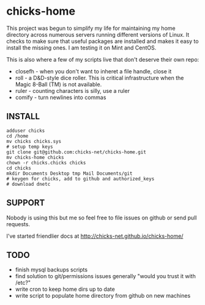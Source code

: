 chicks-home
===========

This project was begun to simplify my life for maintaining my home directory across numerous servers running different versions of Linux.
It checks to make sure that useful packages are installed and makes it easy to install the missing ones.
I am testing it on Mint and CentOS.

This is also where a few of my scripts live that don't deserve their own repo:

* closefh - when you don't want to inheret a file handle, close it
* roll - a D&D-style dice roller.  This is critical infrastructure when the Magic 8-Ball (TM) is not available.
* ruler - counting characters is silly, use a ruler
* comify - turn newlines into commas

INSTALL
-------

	adduser chicks
	cd /home
	mv chicks chicks.sys
	# setup temp keys
	git clone git@github.com:chicks-net/chicks-home.git
	mv chicks-home chicks
	chown -r chicks.chicks chicks
	cd chicks
	mkdir Documents Desktop tmp Mail Documents/git
	# keygen for chicks, add to github and authorized_keys
	# download dnetc

SUPPORT
-------

Nobody is using this but me so feel free to file issues on github or send pull requests.

I've started friendlier docs at http://chicks-net.github.io/chicks-home/

TODO
----

* finish mysql backups scripts
* find solution to git/permissions issues generally "would you trust it with /etc?"
* write cron to keep home dirs up to date
* write script to populate home directory from github on new machines
